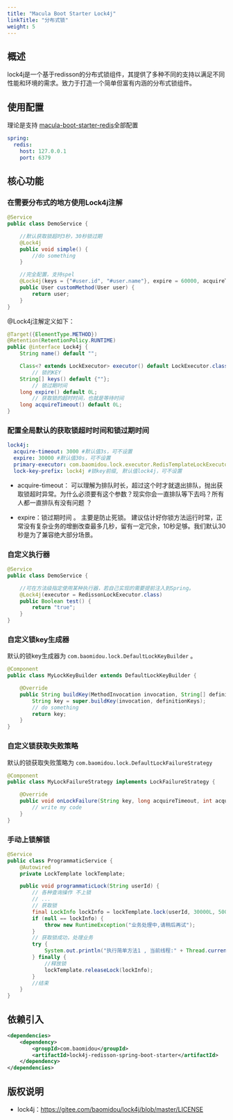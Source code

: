 ```yaml
---
title: "Macula Boot Starter Lock4j"
linkTitle: "分布式锁"
weight: 5
---
```





## 概述
lock4j是一个基于redisson的分布式锁组件，其提供了多种不同的支持以满足不同性能和环境的需求。致力于打造一个简单但富有内涵的分布式锁组件。



## 使用配置

理论是支持 [macula-boot-starter-redis](../../框架基础/redis)全部配置

```yaml
spring:
  redis:
    host: 127.0.0.1
    port: 6379
```



## 核心功能

### 在需要分布式的地方使用Lock4j注解

```java
@Service
public class DemoService {

    //默认获取锁超时3秒，30秒锁过期
    @Lock4j
    public void simple() {
        //do something
    }

    //完全配置，支持spel
    @Lock4j(keys = {"#user.id", "#user.name"}, expire = 60000, acquireTimeout = 1000)
    public User customMethod(User user) {
        return user;
    }
}
```
@Lock4j注解定义如下：

```java
@Target({ElementType.METHOD})
@Retention(RetentionPolicy.RUNTIME)
public @interface Lock4j {
    String name() default "";

    Class<? extends LockExecutor> executor() default LockExecutor.class;
		// 锁的KEY
    String[] keys() default {""};
		// 锁过期时间
    long expire() default 0L;
		// 获取锁的超时时间，也就是等待时间
    long acquireTimeout() default 0L;
}
```



### 配置全局默认的获取锁超时时间和锁过期时间

```yaml
lock4j:
  acquire-timeout: 3000 #默认值3s，可不设置
  expire: 30000 #默认值30s，可不设置
  primary-executor: com.baomidou.lock.executor.RedisTemplateLockExecutor #默认redisson>redisTemplate>zookeeper，可不设置
  lock-key-prefix: lock4j #锁key前缀, 默认值lock4j，可不设置
```
- acquire-timeout： 可以理解为排队时长，超过这个时才就退出排队，抛出获取锁超时异常。为什么必须要有这个参数？现实你会一直排队等下去吗？所有人都一直排队有没有问题 ？

- expire：锁过期时间 。 主要是防止死锁。 建议估计好你锁方法运行时常，正常没有复杂业务的增删改查最多几秒，留有一定冗余，10秒足够。我们默认30秒是为了兼容绝大部分场景。

### 自定义执行器
```java
@Service
public class DemoService {

    //可在方法级指定使用某种执行器，若自己实现的需要提前注入到Spring。
    @Lock4j(executor = RedissonLockExecutor.class)
    public Boolean test() {
        return "true";
    }
}
```
### 自定义锁key生成器
默认的锁key生成器为 `com.baomidou.lock.DefaultLockKeyBuilder` 。
```java
@Component
public class MyLockKeyBuilder extends DefaultLockKeyBuilder {

    @Override
	public String buildKey(MethodInvocation invocation, String[] definitionKeys) {
		String key = super.buildKey(invocation, definitionKeys);
        // do something
		return key;
	}
}
```
### 自定义锁获取失败策略
默认的锁获取失败策略为 `com.baomidou.lock.DefaultLockFailureStrategy` 
```java
@Component
public class MyLockFailureStrategy implements LockFailureStrategy {

    @Override
    public void onLockFailure(String key, long acquireTimeout, int acquireCount) {
        // write my code
    }
}
```
### 手动上锁解锁
```java
@Service
public class ProgrammaticService {
    @Autowired
    private LockTemplate lockTemplate;

    public void programmaticLock(String userId) {
        // 各种查询操作 不上锁
        // ...
        // 获取锁
        final LockInfo lockInfo = lockTemplate.lock(userId, 30000L, 5000L, RedissonLockExecutor.class);
        if (null == lockInfo) {
            throw new RuntimeException("业务处理中,请稍后再试");
        }
        // 获取锁成功，处理业务
        try {
            System.out.println("执行简单方法1 , 当前线程:" + Thread.currentThread().getName() + " , counter：" + (counter++));
        } finally {
            //释放锁
            lockTemplate.releaseLock(lockInfo);
        }
        //结束
    }
}
```



## 依赖引入

```xml
<dependencies>
    <dependency>
        <groupId>com.baomidou</groupId>
        <artifactId>lock4j-redisson-spring-boot-starter</artifactId>
    </dependency>
</dependencies>
```

## 版权说明

- lock4j：https://gitee.com/baomidou/lock4j/blob/master/LICENSE
